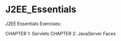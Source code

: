 J2EE_Essentials
===============

J2EE Essentials Exercises:

CHAPTER 1: Servlets
CHAPTER 2: JavaServer Faces
